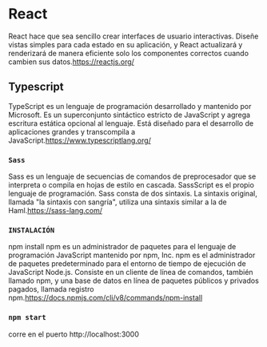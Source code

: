 # React
React hace que sea sencillo crear interfaces de usuario interactivas. Diseñe vistas simples para cada estado en su aplicación, y React actualizará y renderizará de manera eficiente solo los componentes correctos cuando cambien sus datos.https://reactjs.org/

## Typescript
TypeScript es un lenguaje de programación desarrollado y mantenido por Microsoft. Es un superconjunto sintáctico estricto de JavaScript y agrega escritura estática opcional al lenguaje. Está diseñado para el desarrollo de aplicaciones grandes y transcompila a JavaScript.https://www.typescriptlang.org/

### `Sass`
Sass es un lenguaje de secuencias de comandos de preprocesador que se interpreta o compila en hojas de estilo en cascada. SassScript es el propio lenguaje de programación. Sass consta de dos sintaxis. La sintaxis original, llamada "la sintaxis con sangría", utiliza una sintaxis similar a la de Haml.https://sass-lang.com/



### `INSTALACIÓN`
npm install
npm es un administrador de paquetes para el lenguaje de programación JavaScript mantenido por npm, Inc. npm es el administrador de paquetes predeterminado para el entorno de tiempo de ejecución de JavaScript Node.js. Consiste en un cliente de línea de comandos, también llamado npm, y una base de datos en línea de paquetes públicos y privados pagados, llamada registro npm.https://docs.npmjs.com/cli/v8/commands/npm-install

### `npm start`

corre en el puerto http://localhost:3000





